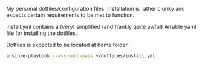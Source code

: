 My personal dotfiles/configuration files. Installation is rather clunky and expects certain requirements to be met to function.

install.yml contains a (very) simplified (and frankly quite awful) Ansible yaml file for installing the dotfiles.

Dotfiles is expected to be located at home folder.

```bash
ansible-playbook --ask-sudo-pass ~/dotfiles/install.yml
```
